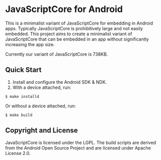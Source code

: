 # JavaScriptCore for Android

This is a minimalist variant of JavaScriptCore for embedding in Android
apps. Typically JavaScriptCore is prohibitively large and not easily
embedded. This project aims to create a minimalist variant of
JavaScriptCore that can be embedded in an app without significantly
increasing the app size.

Currently our variant of JavaScriptCore is 738KB.


## Quick Start

1. Install and configure the Android SDK & NDK.
2. With a device attached, run:

```
$ make installd
```

Or without a device attached, run:

```
$ make build
```


## Copyright and License

JavaScriptCore is licensed under the LGPL. The build scripts are
derived from the Android Open Source Project and are licensed under
Apache License 2.0.
